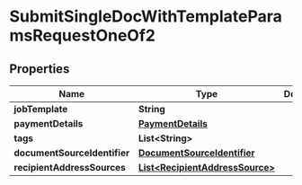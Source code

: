 

# SubmitSingleDocWithTemplateParamsRequestOneOf2


## Properties

| Name | Type | Description | Notes |
|------------ | ------------- | ------------- | -------------|
|**jobTemplate** | **String** |  |  |
|**paymentDetails** | [**PaymentDetails**](PaymentDetails.md) |  |  |
|**tags** | **List&lt;String&gt;** |  |  [optional] |
|**documentSourceIdentifier** | [**DocumentSourceIdentifier**](DocumentSourceIdentifier.md) |  |  |
|**recipientAddressSources** | [**List&lt;RecipientAddressSource&gt;**](RecipientAddressSource.md) |  |  |




